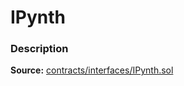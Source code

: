 # IPynth

### Description <a id="description"></a>

**Source:** [contracts/interfaces/IPynth.sol](https://github.com/perifinance/peri-finance/blob/master/contracts/interfaces/IPynth.sol)

